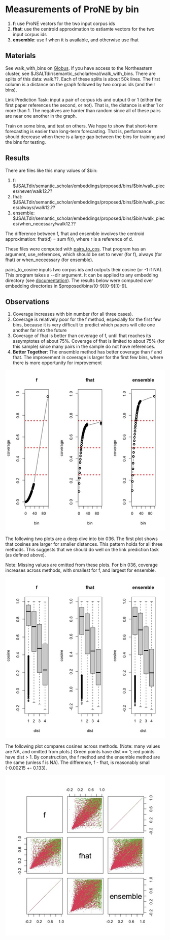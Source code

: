 # Measurements of ProNE by bin

<ol>
<li><b>f</b>: use ProNE vectors for the two input corpus ids</li>
<li><b>fhat</b>: use the centroid approximation to estiamte vectors for the two input corpus ids</li>
<li><b>ensemble</b>: use f when it is available, and otherwise use fhat</li>
</ol>

<h2>Materials</h2>

See walk_with_bins on <a href="https://app.globus.org/file-manager?origin_id=1ef9019c-eac0-11ed-9ba9-c9bb788c490e&origin_path=%2F~%2Fsemantic_scholar%2Feval%2F">Globus</a>.  If you have access to the Northeastern cluster, see $JSALTdir/semantic_scholar/eval/walk_with_bins.
There are splits of this data: walk.??.  Each of these splits is about 50k lines.  The first column is a distance
on the graph followed by two corpus ids (and their bins).
<p>
Link Prediction Task: input a pair of corpus ids and output 0 or 1 (either the first paper references the second, or not).  That is, the distance
is either 1 or more than 1.  The negatives are harder than random since all of these pairs are near one another in the graph.
<p>
Train on some bins,
and test on others.  We hope to show that short-term forecasting is easier than long-term forecasting.
That is, performance should decrease when there is a large gap between the bins for training and the bins for testing.

<h2>Results</h2>

There are files like this many values of $bin:

<ol>
<li>f: $JSALTdir/semantic_scholar/embeddings/proposed/bins/$bin/walk_pieces/never/walk12.??</li>
<li>fhat: $JSALTdir/semantic_scholar/embeddings/proposed/bins/$bin/walk_pieces/always/walk12.??</li>
<li>ensemble: $JSALTdir/semantic_scholar/embeddings/proposed/bins/$bin/walk_pieces/when_necessary/walk12.??</li>
</ol>

The difference between f, fhat and ensemble involves the centroid approximation: fhat(d) = sum f(r), where r is a reference of d.
<p>
These files were computed with <a href="https://github.com/kwchurch/JSALT_Better_Together/blob/main/src/pairs_to_cos.py">pairs_to_cos</a>.
That program has an argument, use_references, which should be set to never (for f), always (for fhat) or when_neceessary (for ensemble).
<p>
pairs_to_cosine inputs two corpus ids and outputs their cosine (or -1 if NA).  This program takes a --dir argument.  It can
be applied to any embedding directory (see <a href="https://github.com/kwchurch/JSALT_Better_Together/blob/main/doc/embedding_directories.md">documentation</a>).  The results below were computed over embedding directories in $proposed/bins/[0-9][0-9][0-9].

<p>

<h2>Observations</h2>
<ol>
<li>Coverage increases with bin number (for all three cases).</li>
<li>Coverage is relatively poor for the f method, especially for the first few bins, because it is very difficult to predict which papers will cite one another far into the future</li>
<li>Coverage of fhat is better than coverage of f, until fhat reaches its
assymptotes of about 75%.  Coverage of fhat is limited to about 75% (for this sample) since many pairs in the sample do not have references.</li>
<li><b>Better Together</b>: The ensemble method has better coverage than f and fhat.  The improvement in coverage is larger for the first few bins, where there is more opportunity for improvement</li>

</ol>
<img src="coverage3.jpg" alt="Coverage for f, fhat and ensemble methods" width="600" />
<p>
The following two plots are a deep dive into bin 036.  The first plot shows that
cosines are larger for smaller distances.  This pattern holds for
all three methods.  This suggests that we should do well on the link prediction task (as defined above).
<p>
Note: Missing values are omitted from these plots.  For bin 036, coverage increases across methods, with smallest
for f, and largest for ensemble.
<p>
<img src="walk.ab.036.boxplots.jpg" alt="Output ProNE Embeddings are 200x larger than the input citation graphs" width="600" />
<p>
The following plot compares cosines across methods.  (Note: many values are NA, and omitted from plots.)
Green points have dist == 1; red points have dist > 1.  By construction, the f method and the ensemble method
are the same (unless f is NA). The difference, f - fhat, is reasonably small (-0.00215 +- 0.133).  
<p>
<img src="walk.ab.036.pairs.jpg" alt="Output ProNE Embeddings are 200x larger than the input citation graphs" width="600" />
<p>

